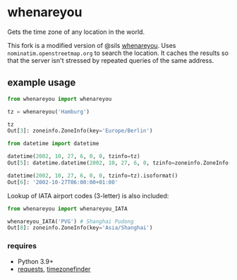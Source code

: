 whenareyou
==========

Gets the time zone of any location in the world.

This fork is a modified version of @sils [whenareyou](https://github.com/aerupt/whenareyou). Uses `nominatim.openstreetmap.org` to search the location. It caches the results so that the server isn't stressed by repeated queries of the same address.

## example usage

```Python
from whenareyou import whenareyou

tz = whenareyou('Hamburg')

tz
Out[3]: zoneinfo.ZoneInfo(key='Europe/Berlin')

from datetime import datetime

datetime(2002, 10, 27, 6, 0, 0, tzinfo=tz)
Out[5]: datetime.datetime(2002, 10, 27, 6, 0, tzinfo=zoneinfo.ZoneInfo(key='Europe/Berlin'))

datetime(2002, 10, 27, 6, 0, 0, tzinfo=tz).isoformat()
Out[6]: '2002-10-27T06:00:00+01:00'
```
Lookup of IATA airport codes (3-letter) is also included:
```Python
from whenareyou import whenareyou_IATA

whenareyou_IATA('PVG') # Shanghai Pudong
Out[8]: zoneinfo.ZoneInfo(key='Asia/Shanghai')
```

### requires
- Python 3.9+
- [requests](https://pypi.org/project/requests/), [timezonefinder](https://pypi.org/project/timezonefinder/)
